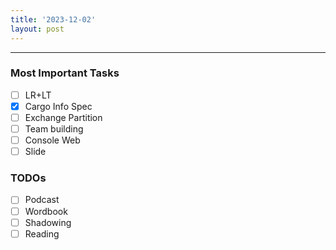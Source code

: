 ```yaml
---
title: '2023-12-02'
layout: post
---
```


---

### Most Important Tasks

- [ ] LR+LT
- [x] Cargo Info Spec
- [ ] Exchange Partition
- [ ] Team building
- [ ] Console Web
- [ ] Slide

### TODOs

- [ ] Podcast
- [ ] Wordbook
- [ ] Shadowing
- [ ] Reading
